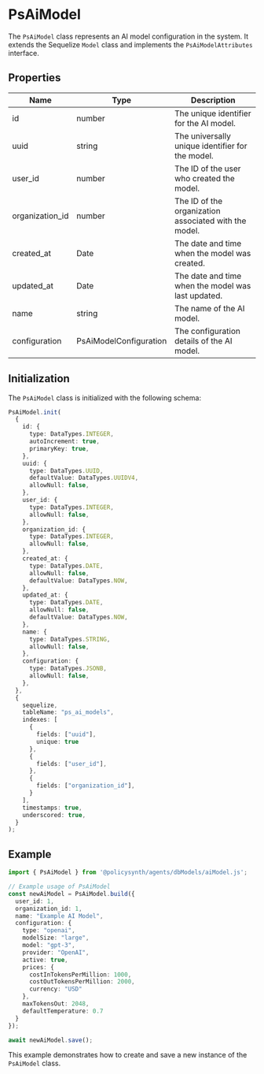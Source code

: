 # PsAiModel

The `PsAiModel` class represents an AI model configuration in the system. It extends the Sequelize `Model` class and implements the `PsAiModelAttributes` interface.

## Properties

| Name            | Type                    | Description                                      |
|-----------------|-------------------------|--------------------------------------------------|
| id              | number                  | The unique identifier for the AI model.          |
| uuid            | string                  | The universally unique identifier for the model. |
| user_id         | number                  | The ID of the user who created the model.        |
| organization_id | number                  | The ID of the organization associated with the model. |
| created_at      | Date                    | The date and time when the model was created.    |
| updated_at      | Date                    | The date and time when the model was last updated. |
| name            | string                  | The name of the AI model.                        |
| configuration   | PsAiModelConfiguration  | The configuration details of the AI model.       |

## Initialization

The `PsAiModel` class is initialized with the following schema:

```typescript
PsAiModel.init(
  {
    id: {
      type: DataTypes.INTEGER,
      autoIncrement: true,
      primaryKey: true,
    },
    uuid: {
      type: DataTypes.UUID,
      defaultValue: DataTypes.UUIDV4,
      allowNull: false,
    },
    user_id: {
      type: DataTypes.INTEGER,
      allowNull: false,
    },
    organization_id: {
      type: DataTypes.INTEGER,
      allowNull: false,
    },
    created_at: {
      type: DataTypes.DATE,
      allowNull: false,
      defaultValue: DataTypes.NOW,
    },
    updated_at: {
      type: DataTypes.DATE,
      allowNull: false,
      defaultValue: DataTypes.NOW,
    },
    name: {
      type: DataTypes.STRING,
      allowNull: false,
    },
    configuration: {
      type: DataTypes.JSONB,
      allowNull: false,
    },
  },
  {
    sequelize,
    tableName: "ps_ai_models",
    indexes: [
      {
        fields: ["uuid"],
        unique: true
      },
      {
        fields: ["user_id"],
      },
      {
        fields: ["organization_id"],
      }
    ],
    timestamps: true,
    underscored: true,
  }
);
```

## Example

```typescript
import { PsAiModel } from '@policysynth/agents/dbModels/aiModel.js';

// Example usage of PsAiModel
const newAiModel = PsAiModel.build({
  user_id: 1,
  organization_id: 1,
  name: "Example AI Model",
  configuration: {
    type: "openai",
    modelSize: "large",
    model: "gpt-3",
    provider: "OpenAI",
    active: true,
    prices: {
      costInTokensPerMillion: 1000,
      costOutTokensPerMillion: 2000,
      currency: "USD"
    },
    maxTokensOut: 2048,
    defaultTemperature: 0.7
  }
});

await newAiModel.save();
```

This example demonstrates how to create and save a new instance of the `PsAiModel` class.